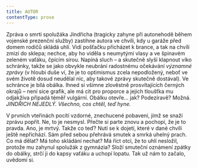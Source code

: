 ```yaml
---
title: AUTOR
contentType: prose
---
```


  

Zpráva o smrti spolužáka Jindřicha (tragicky zahyne při autonehodě během vojenské prezenční služby) zastihne autora ve chvíli, kdy u garáže před domem rodičů skládá uhlí. Vidí pošťačku přicházet k brance, a tak na chvíli zmizí do sklepa; nechce, aby ho viděla s neumytými vlasy a ve špinavém zeleném vaťáku, čpícím sírou. Napíná sluch – a skutečně slyší klapnout víko schránky, takže se jako obvykle neubrání radostnému očekávání _významné zprávy_ (v hloubi duše ví, že je to optimismus zcela nepodložený, neboť ve svém životě dosud neudělal nic, aby takové zprávy skutečně dostával). Ve schránce je bílá obálka. Ihned si všimne zlověstně prosvítajících černých okrajů – není sice grafik, ale má cit pro proporce a jejich tloušťka mu odjakživa připadá téměř vulgární. Obálku otevře… jak? Podezíravě? Možná. _JINDŘICH NEJEDLÝ. Všechno, cos chtěl, teď hyne._

V prvních vteřinách pocítí vzdorné, znechucené pobavení, jímž se snaží zprávu popřít. Ne, to je nesmysl. Přečte si parte znovu a pochopí, že je to pravda. Ano, je mrtvý. Takže co teď? Nutí se k dojetí, které v dané chvíli ještě nepřichází. Sám před sebou přehrává smutek a smrká uhelný prach. Co má dělat? Má toho skládání nechat? Má říct otci, že to uhlí nesložil, protože mu zahynul spolužák z gymnázia? Složí smuteční oznámení zpátky do obálky, strčí ji do kapsy vaťáku a uchopí lopatu. Tak už nám to začalo, uvědomí si.
